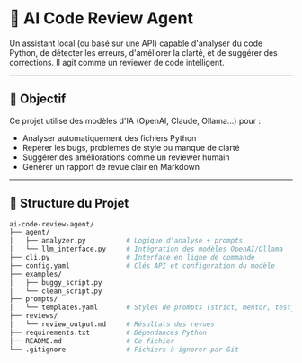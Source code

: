 # 🤖 AI Code Review Agent

Un assistant local (ou basé sur une API) capable d'analyser du code Python, de détecter les erreurs, d'améliorer la clarté, et de suggérer des corrections. Il agit comme un reviewer de code intelligent.

---

## 🎯 Objectif

Ce projet utilise des modèles d'IA (OpenAI, Claude, Ollama...) pour :
- Analyser automatiquement des fichiers Python
- Repérer les bugs, problèmes de style ou manque de clarté
- Suggérer des améliorations comme un reviewer humain
- Générer un rapport de revue clair en Markdown

---

## 📂 Structure du Projet

```bash
ai-code-review-agent/
├── agent/
│   ├── analyzer.py          # Logique d'analyse + prompts
│   └── llm_interface.py     # Intégration des modèles OpenAI/Ollama
├── cli.py                   # Interface en ligne de commande
├── config.yaml              # Clés API et configuration du modèle
├── examples/
│   ├── buggy_script.py
│   └── clean_script.py
├── prompts/
│   └── templates.yaml       # Styles de prompts (strict, mentor, test_focus)
├── reviews/
│   └── review_output.md     # Résultats des revues
├── requirements.txt         # Dépendances Python
├── README.md                # Ce fichier
└── .gitignore               # Fichiers à ignorer par Git
